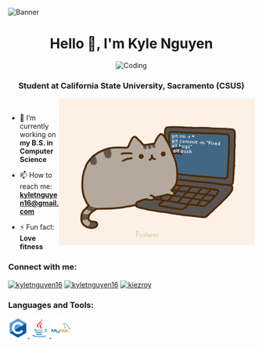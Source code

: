 ![Banner](https://t3.ftcdn.net/jpg/01/23/91/84/360_F_123918405_djz92sSnn2hVzgvjNsgzWKBvFoeSZ3R3.jpg)

<h1 align="center">Hello 👋, I'm Kyle Nguyen</h1>
<p align="center">
  <img src="https://b1030908.smushcdn.com/1030908/wp-content/uploads/2020/08/Stinger.jpg?lossy=1&strip=1&webp=1" alt="Coding" width="200">
</p>
<h3 align="center">Student at California State University, Sacramento (CSUS)</h3>
<img align="right" alt="Coding" width="400" src="https://github.com/Kiezroy/Kiezroy/blob/main/pusheencode.gif">&nbsp;


- 🔭 I’m currently working on **my B.S. in Computer Science**

- 📫 How to reach me: **kyletnguyen16@gmail.com**

- ⚡ Fun fact: **Love fitness**


<h3 align="left">Connect with me:</h3>
<p align="left">
  <a href="https://linkedin.com/in/kyletnguyen16" target="blank"><img align="center" src="https://raw.githubusercontent.com/rahuldkjain/github-profile-readme-generator/master/src/images/icons/Social/linked-in-alt.svg" alt="kyletnguyen16" height="30" width="40" /></a>
  <a href="https://www.hackerrank.com/kyletnguyen16" target="blank"><img align="center" src="https://raw.githubusercontent.com/rahuldkjain/github-profile-readme-generator/master/src/images/icons/Social/hackerrank.svg" alt="kyletnguyen16" height="30" width="40" /></a>
  <a href="https://www.leetcode.com/kiezroy" target="blank"><img align="center" src="https://raw.githubusercontent.com/rahuldkjain/github-profile-readme-generator/master/src/images/icons/Social/leet-code.svg" alt="kiezroy" height="30" width="40" /></a>
</p>

<h3 align="left">Languages and Tools:</h3>
<p align="left">
  <a href="https://www.cprogramming.com/" target="_blank" rel="noreferrer">
    <img src="https://raw.githubusercontent.com/devicons/devicon/master/icons/c/c-original.svg" alt="c" width="40" height="40"/>
  </a>
  <a href="https://www.java.com" target="_blank" rel="noreferrer">
    <img src="https://raw.githubusercontent.com/devicons/devicon/master/icons/java/java-original.svg" alt="java" width="40" height="40"/>
  </a>
  <a href="https://www.mysql.com/" target="_blank" rel="noreferrer">
    <img src="https://raw.githubusercontent.com/devicons/devicon/master/icons/mysql/mysql-original-wordmark.svg" alt="mysql" width="40" height="40"/>
  </a>
</p>
